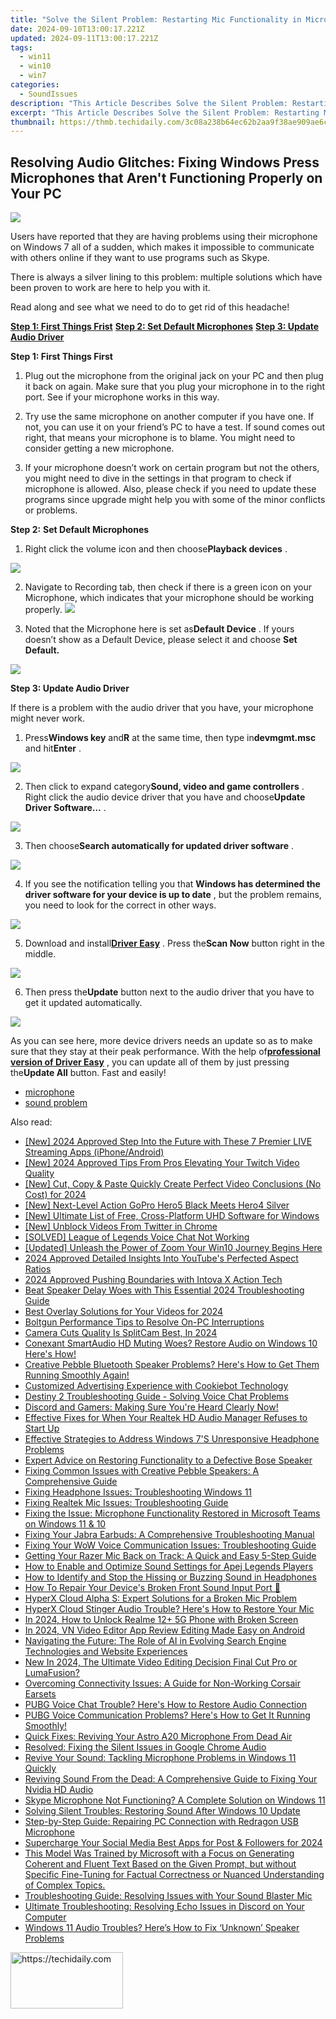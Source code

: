 ```yaml
---
title: "Solve the Silent Problem: Restarting Mic Functionality in Microsoft Teams Across Windows Platforms"
date: 2024-09-10T13:00:17.221Z
updated: 2024-09-11T13:00:17.221Z
tags:
  - win11
  - win10
  - win7
categories:
  - SoundIssues
description: "This Article Describes Solve the Silent Problem: Restarting Mic Functionality in Microsoft Teams Across Windows Platforms"
excerpt: "This Article Describes Solve the Silent Problem: Restarting Mic Functionality in Microsoft Teams Across Windows Platforms"
thumbnail: https://thmb.techidaily.com/3c08a238b64ec62b2aa9f38ae909ae6c80252893c9fb975f46ca921fe1059ab2.jpg
---
```


## Resolving Audio Glitches: Fixing Windows Press Microphones that Aren't Functioning Properly on Your PC

![](https://images.drivereasy.com/wp-content/uploads/2017/03/img_58db29239db22.png)
  
 Users have reported that they are having problems using their microphone on Windows 7 all of a sudden, which makes it impossible to communicate with others online if they want to use programs such as Skype.
  
 There is always a silver lining to this problem: multiple solutions which have been proven to work are here to help you with it.
  
 Read along and see what we need to do to get rid of this headache!
  
**[Step 1: First Things Frist](https://tools.techidaily.com/drivereasy/download/)**
**[Step 2: Set Default Microphones](https://tools.techidaily.com/drivereasy/download/)**
**[Step 3: Update Audio Driver](https://tools.techidaily.com/drivereasy/download/)**
  
 **Step 1: First Things First**
  
 1) Plug out the microphone from the original jack on your PC and then plug it back on again. Make sure that you plug your microphone in to the right port. See if your microphone works in this way.
  
 2) Try use the same microphone on another computer if you have one. If not, you can use it on your friend’s PC to have a test. If sound comes out right, that means your microphone is to blame. You might need to consider getting a new microphone.
  
 3) If your microphone doesn’t work on certain program but not the others, you might need to dive in the settings in that program to check if microphone is allowed. Also, please check if you need to update these programs since upgrade might help you with some of the minor conflicts or problems.
  
 **Step 2:** **Set Default Microphones**

 1) Right click the volume icon and then choose**Playback devices** .
  
![](https://images.drivereasy.com/wp-content/uploads/2017/03/img_58db4f8a348e2.png)

 2) Navigate to Recording tab, then check if there is a green icon on your Microphone, which indicates that your microphone should be working properly.
![](https://images.drivereasy.com/wp-content/uploads/2017/03/img_58db52bbcd86d.jpg)
  
 3) Noted that the Microphone here is set as**Default Device** . If yours doesn’t show as a Default Device, please select it and choose **Set Default.**
  
![](https://images.drivereasy.com/wp-content/uploads/2017/03/img_58db55263a687.jpg)
  
 **Step 3: Update Audio Driver**
  
 If there is a problem with the audio driver that you have, your microphone might never work.
  
 1) Press**Windows key** and**R** at the same time, then type in**devmgmt.msc** and hit**Enter** .
  
![](https://images.drivereasy.com/wp-content/uploads/2017/03/img_58db560286c8c.png)
  
 2) Then click to expand category**Sound, video and game controllers** . Right click the audio device driver that you have and choose**Update Driver Software…** .
  
![](https://images.drivereasy.com/wp-content/uploads/2017/03/img_58db56426d3c7.png)
  
 3) Then choose**Search automatically for updated driver software** .

![](https://images.drivereasy.com/wp-content/uploads/2017/03/img_58db567b2d6cf.jpg)
  
 4) If you see the notification telling you that **Windows has determined the driver software for your device is up to date** , but the problem remains, you need to look for the correct in other ways.  
  
![](https://images.drivereasy.com/wp-content/uploads/2017/03/img_58db56c3a8acb.png)
  
 5) Download and install[**Driver Easy**](https://tools.techidaily.com/drivereasy/download/) . Press the**Scan Now** button right in the middle.
  
![](https://images.drivereasy.com/wp-content/uploads/2017/03/img_58db58bff02a9.png)
  
 6) Then press the**Update** button next to the audio driver that you have to get it updated automatically.
  
![](https://images.drivereasy.com/wp-content/uploads/2017/03/img_58db59148e846.jpg)

 As you can see here, more device drivers needs an update so as to make sure that they stay at their peak performance. With the help of[**professional version of Driver Easy**](https://tools.techidaily.com/drivereasy/download/) , you can update all of them by just pressing the**Update All** button. Fast and easily!

* [microphone](https://tools.techidaily.com/drivereasy/download/)
* [sound problem](https://tools.techidaily.com/drivereasy/download/)

<ins class="adsbygoogle"
     style="display:block"
     data-ad-format="autorelaxed"
     data-ad-client="ca-pub-7571918770474297"
     data-ad-slot="1223367746"></ins>



<ins class="adsbygoogle"
     style="display:block"
     data-ad-client="ca-pub-7571918770474297"
     data-ad-slot="8358498916"
     data-ad-format="auto"
     data-full-width-responsive="true"></ins>

<span class="atpl-alsoreadstyle">Also read:</span>
<div><ul>
<li><a href="https://youtube-zero.techidaily.com/024-approved-step-into-the-future-with-these-7-premier-live-streaming-apps-iphoneandroid/"><u>[New] 2024 Approved  Step Into the Future with These 7 Premier LIVE Streaming Apps (iPhone/Android)</u></a></li>
<li><a href="https://desktop-recording.techidaily.com/new-2024-approved-tips-from-pros-elevating-your-twitch-video-quality/"><u>[New] 2024 Approved  Tips From Pros  Elevating Your Twitch Video Quality</u></a></li>
<li><a href="https://vp-tips.techidaily.com/new-cut-copy-and-paste-quickly-create-perfect-video-conclusions-no-cost-for-2024/"><u>[New] Cut, Copy & Paste  Quickly Create Perfect Video Conclusions (No Cost) for 2024</u></a></li>
<li><a href="https://extra-approaches.techidaily.com/new-next-level-action-gopro-hero5-black-meets-hero4-silver/"><u>[New] Next-Level Action  GoPro Hero5 Black Meets Hero4 Silver</u></a></li>
<li><a href="https://fox-http.techidaily.com/new-ultimate-list-of-free-cross-platform-uhd-software-for-windows/"><u>[New] Ultimate List of Free, Cross-Platform UHD Software for Windows</u></a></li>
<li><a href="https://twitter-videos.techidaily.com/new-unblock-videos-from-twitter-in-chrome/"><u>[New] Unblock  Videos From Twitter in Chrome</u></a></li>
<li><a href="https://sound-issues.techidaily.com/solved-league-of-legends-voice-chat-not-working/"><u>[SOLVED] League of Legends Voice Chat Not Working</u></a></li>
<li><a href="https://article-helps.techidaily.com/updated-unleash-the-power-of-zoom-your-win10-journey-begins-here/"><u>[Updated] Unleash the Power of Zoom  Your Win10 Journey Begins Here</u></a></li>
<li><a href="https://youtube-web.techidaily.com/approved-detailed-insights-into-youtubes-perfected-aspect-ratios/"><u>2024 Approved  Detailed Insights Into YouTube's Perfected Aspect Ratios</u></a></li>
<li><a href="https://extra-approaches.techidaily.com/2024-approved-pushing-boundaries-with-intova-x-action-tech/"><u>2024 Approved  Pushing Boundaries with Intova X Action Tech</u></a></li>
<li><a href="https://sound-issues.techidaily.com/beat-speaker-delay-woes-with-this-essential-2024-troubleshooting-guide/"><u>Beat Speaker Delay Woes with This Essential 2024 Troubleshooting Guide</u></a></li>
<li><a href="https://fox-boxes.techidaily.com/best-overlay-solutions-for-your-videos-for-2024/"><u>Best Overlay Solutions for Your Videos for 2024</u></a></li>
<li><a href="https://win11.techidaily.com/boltgun-performance-tips-to-resolve-on-pc-interruptions/"><u>Boltgun Performance Tips to Resolve On-PC Interruptions</u></a></li>
<li><a href="https://remote-screen-capture.techidaily.com/camera-cuts-quality-is-splitcam-best-in-2024/"><u>Camera Cuts Quality  Is SplitCam Best, In 2024</u></a></li>
<li><a href="https://sound-issues.techidaily.com/conexant-smartaudio-hd-muting-woes-restore-audio-on-windows-10-heres-how/"><u>Conexant SmartAudio HD Muting Woes? Restore Audio on Windows 10 Here's How!</u></a></li>
<li><a href="https://sound-issues.techidaily.com/creative-pebble-bluetooth-speaker-problems-heres-how-to-get-them-running-smoothly-again/"><u>Creative Pebble Bluetooth Speaker Problems? Here's How to Get Them Running Smoothly Again!</u></a></li>
<li><a href="https://discover-brilliant.techidaily.com/customized-advertising-experience-with-cookiebot-technology/"><u>Customized Advertising Experience with Cookiebot Technology</u></a></li>
<li><a href="https://sound-issues.techidaily.com/destiny-2-troubleshooting-guide-solving-voice-chat-problems/"><u>Destiny 2 Troubleshooting Guide - Solving Voice Chat Problems</u></a></li>
<li><a href="https://sound-issues.techidaily.com/1723015707757-discord-and-gamers-making-sure-youre-heard-clearly-now/"><u>Discord and Gamers: Making Sure You're Heard Clearly Now!</u></a></li>
<li><a href="https://sound-issues.techidaily.com/effective-fixes-for-when-your-realtek-hd-audio-manager-refuses-to-start-up/"><u>Effective Fixes for When Your Realtek HD Audio Manager Refuses to Start Up</u></a></li>
<li><a href="https://sound-issues.techidaily.com/effective-strategies-to-address-windows-7s-unresponsive-headphone-problems/"><u>Effective Strategies to Address Windows 7'S Unresponsive Headphone Problems</u></a></li>
<li><a href="https://sound-issues.techidaily.com/expert-advice-on-restoring-functionality-to-a-defective-bose-speaker/"><u>Expert Advice on Restoring Functionality to a Defective Bose Speaker</u></a></li>
<li><a href="https://sound-issues.techidaily.com/fixing-common-issues-with-creative-pebble-speakers-a-comprehensive-guide/"><u>Fixing Common Issues with Creative Pebble Speakers: A Comprehensive Guide</u></a></li>
<li><a href="https://sound-issues.techidaily.com/fixing-headphone-issues-troubleshooting-windows-11/"><u>Fixing Headphone Issues: Troubleshooting Windows 11</u></a></li>
<li><a href="https://sound-issues.techidaily.com/fixing-realtek-mic-issues-troubleshooting-guide/"><u>Fixing Realtek Mic Issues: Troubleshooting Guide</u></a></li>
<li><a href="https://sound-issues.techidaily.com/fixing-the-issue-microphone-functionality-restored-in-microsoft-teams-on-windows-11-and-10/"><u>Fixing the Issue: Microphone Functionality Restored in Microsoft Teams on Windows 11 & 10</u></a></li>
<li><a href="https://sound-issues.techidaily.com/fixing-your-jabra-earbuds-a-comprehensive-troubleshooting-manual/"><u>Fixing Your Jabra Earbuds: A Comprehensive Troubleshooting Manual</u></a></li>
<li><a href="https://sound-issues.techidaily.com/fixing-your-wow-voice-communication-issues-troubleshooting-guide/"><u>Fixing Your WoW Voice Communication Issues: Troubleshooting Guide</u></a></li>
<li><a href="https://sound-issues.techidaily.com/getting-your-razer-mic-back-on-track-a-quick-and-easy-5-step-guide/"><u>Getting Your Razer Mic Back on Track: A Quick and Easy 5-Step Guide</u></a></li>
<li><a href="https://sound-issues.techidaily.com/how-to-enable-and-optimize-sound-settings-for-apej-legends-players/"><u>How to Enable and Optimize Sound Settings for Apej Legends Players</u></a></li>
<li><a href="https://sound-issues.techidaily.com/how-to-identify-and-stop-the-hissing-or-buzzing-sound-in-headphones/"><u>How to Identify and Stop the Hissing or Buzzing Sound in Headphones</u></a></li>
<li><a href="https://sound-issues.techidaily.com/how-to-repair-your-devices-broken-front-sound-input-port/"><u>How To Repair Your Device's Broken Front Sound Input Port 🔧</u></a></li>
<li><a href="https://sound-issues.techidaily.com/hyperx-cloud-alpha-s-expert-solutions-for-a-broken-mic-problem/"><u>HyperX Cloud Alpha S: Expert Solutions for a Broken Mic Problem</u></a></li>
<li><a href="https://sound-issues.techidaily.com/hyperx-cloud-stinger-audio-trouble-heres-how-to-restore-your-mic/"><u>HyperX Cloud Stinger Audio Trouble? Here's How to Restore Your Mic</u></a></li>
<li><a href="https://easy-unlock-android.techidaily.com/in-2024-how-to-unlock-realme-12plus-5g-phone-with-broken-screen-by-drfone-android/"><u>In 2024, How to Unlock Realme 12+ 5G Phone with Broken Screen</u></a></li>
<li><a href="https://ai-driven-video-production.techidaily.com/in-2024-vn-video-editor-app-review-editing-made-easy-on-android/"><u>In 2024, VN Video Editor App Review Editing Made Easy on Android</u></a></li>
<li><a href="https://tech-haven.techidaily.com/navigating-the-future-the-role-of-ai-in-evolving-search-engine-technologies-and-website-experiences/"><u>Navigating the Future: The Role of AI in Evolving Search Engine Technologies and Website Experiences</u></a></li>
<li><a href="https://ai-video-apps.techidaily.com/new-in-2024-the-ultimate-video-editing-decision-final-cut-pro-or-lumafusion/"><u>New In 2024, The Ultimate Video Editing Decision Final Cut Pro or LumaFusion?</u></a></li>
<li><a href="https://sound-issues.techidaily.com/overcoming-connectivity-issues-a-guide-for-non-working-corsair-earsets/"><u>Overcoming Connectivity Issues: A Guide for Non-Working Corsair Earsets</u></a></li>
<li><a href="https://sound-issues.techidaily.com/1723016953206-pubg-voice-chat-trouble-heres-how-to-restore-audio-connection/"><u>PUBG Voice Chat Trouble? Here's How to Restore Audio Connection</u></a></li>
<li><a href="https://sound-issues.techidaily.com/1723015298258-pubg-voice-communication-problems-heres-how-to-get-it-running-smoothly/"><u>PUBG Voice Communication Problems? Here's How to Get It Running Smoothly!</u></a></li>
<li><a href="https://sound-issues.techidaily.com/quick-fixes-reviving-your-astro-a20-microphone-from-dead-air/"><u>Quick Fixes: Reviving Your Astro A20 Microphone From Dead Air</u></a></li>
<li><a href="https://sound-issues.techidaily.com/resolved-fixing-the-silent-issues-in-google-chrome-audio/"><u>Resolved: Fixing the Silent Issues in Google Chrome Audio</u></a></li>
<li><a href="https://sound-issues.techidaily.com/revive-your-sound-tackling-microphone-problems-in-windows-11-quickly/"><u>Revive Your Sound: Tackling Microphone Problems in Windows 11 Quickly</u></a></li>
<li><a href="https://sound-issues.techidaily.com/reviving-sound-from-the-dead-a-comprehensive-guide-to-fixing-your-nvidia-hd-audio/"><u>Reviving Sound From the Dead: A Comprehensive Guide to Fixing Your Nvidia HD Audio</u></a></li>
<li><a href="https://sound-issues.techidaily.com/skype-microphone-not-functioning-a-complete-solution-on-windows-11/"><u>Skype Microphone Not Functioning? A Complete Solution on Windows 11</u></a></li>
<li><a href="https://sound-issues.techidaily.com/solving-silent-troubles-restoring-sound-after-windows-10-update/"><u>Solving Silent Troubles: Restoring Sound After Windows 10 Update</u></a></li>
<li><a href="https://sound-issues.techidaily.com/step-by-step-guide-repairing-pc-connection-with-redragon-usb-microphone/"><u>Step-by-Step Guide: Repairing PC Connection with Redragon USB Microphone</u></a></li>
<li><a href="https://instagram-clips.techidaily.com/supercharge-your-social-media-best-apps-for-post-and-followers-for-2024/"><u>Supercharge Your Social Media  Best Apps for Post & Followers for 2024</u></a></li>
<li><a href="https://sound-issues.techidaily.com/this-model-was-trained-by-microsoft-with-a-focus-on-generating-coherent-and-fluent-text-based-on-the-given-prompt-but-without-specific-fine-tuning-for-factu627/"><u>This Model Was Trained by Microsoft with a Focus on Generating Coherent and Fluent Text Based on the Given Prompt, but without Specific Fine-Tuning for Factual Correctness or Nuanced Understanding of Complex Topics.</u></a></li>
<li><a href="https://sound-issues.techidaily.com/troubleshooting-guide-resolving-issues-with-your-sound-blaster-mic/"><u>Troubleshooting Guide: Resolving Issues with Your Sound Blaster Mic</u></a></li>
<li><a href="https://sound-issues.techidaily.com/ultimate-troubleshooting-resolving-echo-issues-in-discord-on-your-computer/"><u>Ultimate Troubleshooting: Resolving Echo Issues in Discord on Your Computer</u></a></li>
<li><a href="https://sound-issues.techidaily.com/windows-11-audio-troubles-heres-how-to-fix-unknown-speaker-problems/"><u>Windows 11 Audio Troubles? Here’s How to Fix ‘Unknown’ Speaker Problems</u></a></li>
</ul></div>





<!-- affiliate ads begin -->
<a href="https://aligracehair.sjv.io/c/5597632/2115943/19272" target="_top" id="2115943">
  <img src="//a.impactradius-go.com/display-ad/19272-2115943" border="0" alt="https://techidaily.com" width="180" height="90"/>
</a>
<img height="0" width="0" src="https://aligracehair.sjv.io/i/5597632/2115943/19272" style="position:absolute;visibility:hidden;" border="0" />
<!-- affiliate ads end -->



